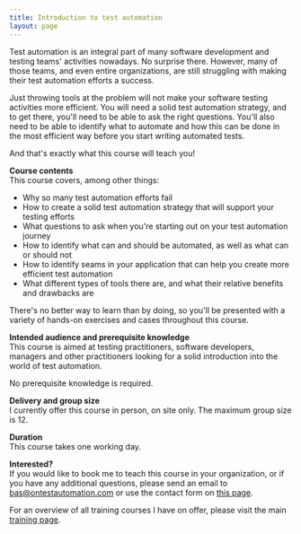 ```yaml
---
title: Introduction to test automation
layout: page
---
```

Test automation is an integral part of many software development and testing teams' activities nowadays. No surprise there. However, many of those teams, and even entire organizations, are still struggling with making their test automation efforts a success.

Just throwing tools at the problem will not make your software testing activities more efficient. You will need a solid test automation strategy, and to get there, you'll need to be able to ask the right questions. You'll also need to be able to identify what to automate and how this can be done in the most efficient way before you start writing automated tests.

And that's exactly what this course will teach you!

**Course contents**  
This course covers, among other things:

  * Why so many test automation efforts fail
  * How to create a solid test automation strategy that will support your testing efforts
  * What questions to ask when you're starting out on your test automation journey
  * How to identify what can and should be automated, as well as what can or should not
  * How to identify seams in your application that can help you create more efficient test automation
  * What different types of tools there are, and what their relative benefits and drawbacks are

There's no better way to learn than by doing, so you'll be presented with a variety of hands-on exercises and cases throughout this course.

**Intended audience and prerequisite knowledge**  
This course is aimed at testing practitioners, software developers, managers and other practitioners looking for a solid introduction into the world of test automation.

No prerequisite knowledge is required.

**Delivery and group size**  
I currently offer this course in person, on site only. The maximum group size is 12.

**Duration**  
This course takes one working day.

**Interested?**  
If you would like to book me to teach this course in your organization, or if you have any additional questions, please send an email to bas@ontestautomation.com or use the contact form on [this page](/contact/).

For an overview of all training courses I have on offer, please visit the main [training page](/training/).